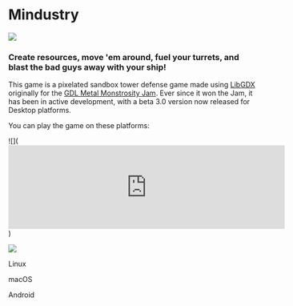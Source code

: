 # Mindustry
![](http://i.imgur.com/oogScJR.png)

### Create resources, move 'em around, fuel your turrets, and blast the bad guys away with your ship! 
This game is a pixelated sandbox tower defense game made using [LibGDX](https://libgdx.badlogicgames.com/) originally for the [GDL Metal Monstrosity Jam](https://itch.io/jam/gdl---metal-monstrosity-jam). Ever since it won the Jam, it has been in active development, with a beta 3.0 version now released for Desktop platforms. 

You can play the game on these platforms:

![](<iframe width="552" frameborder="0" height="167" src="https://itch.io/embed/140169"></iframe>)

![](https://freeiconshop.com/wp-content/uploads/edd/windows-badge-128x128.png)

Linux

macOS

Android

